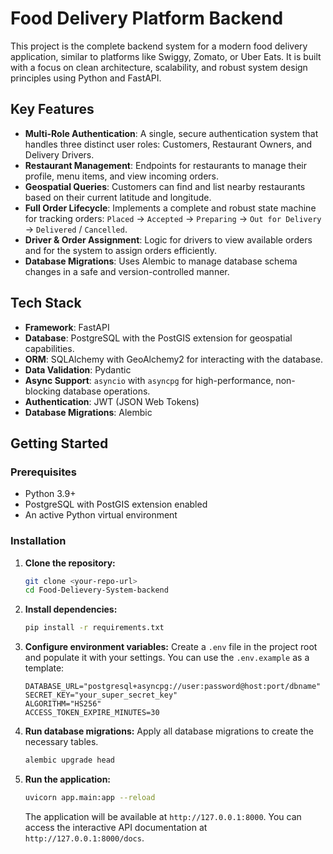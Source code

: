 # Food Delivery Platform Backend

This project is the complete backend system for a modern food delivery application, similar to platforms like Swiggy, Zomato, or Uber Eats. It is built with a focus on clean architecture, scalability, and robust system design principles using Python and FastAPI.

## Key Features

- **Multi-Role Authentication**: A single, secure authentication system that handles three distinct user roles: Customers, Restaurant Owners, and Delivery Drivers.
- **Restaurant Management**: Endpoints for restaurants to manage their profile, menu items, and view incoming orders.
- **Geospatial Queries**: Customers can find and list nearby restaurants based on their current latitude and longitude.
- **Full Order Lifecycle**: Implements a complete and robust state machine for tracking orders: `Placed` -> `Accepted` -> `Preparing` -> `Out for Delivery` -> `Delivered` / `Cancelled`.
- **Driver & Order Assignment**: Logic for drivers to view available orders and for the system to assign orders efficiently.
- **Database Migrations**: Uses Alembic to manage database schema changes in a safe and version-controlled manner.

## Tech Stack

- **Framework**: FastAPI
- **Database**: PostgreSQL with the PostGIS extension for geospatial capabilities.
- **ORM**: SQLAlchemy with GeoAlchemy2 for interacting with the database.
- **Data Validation**: Pydantic
- **Async Support**: `asyncio` with `asyncpg` for high-performance, non-blocking database operations.
- **Authentication**: JWT (JSON Web Tokens)
- **Database Migrations**: Alembic

## Getting Started

### Prerequisites

- Python 3.9+
- PostgreSQL with PostGIS extension enabled
- An active Python virtual environment

### Installation

1.  **Clone the repository:**

    ```bash
    git clone <your-repo-url>
    cd Food-Delievery-System-backend
    ```

2.  **Install dependencies:**

    ```bash
    pip install -r requirements.txt
    ```

3.  **Configure environment variables:**
    Create a `.env` file in the project root and populate it with your settings. You can use the `.env.example` as a template:

    ```
    DATABASE_URL="postgresql+asyncpg://user:password@host:port/dbname"
    SECRET_KEY="your_super_secret_key"
    ALGORITHM="HS256"
    ACCESS_TOKEN_EXPIRE_MINUTES=30
    ```

4.  **Run database migrations:**
    Apply all database migrations to create the necessary tables.

    ```bash
    alembic upgrade head
    ```

5.  **Run the application:**
    ```bash
    uvicorn app.main:app --reload
    ```
    The application will be available at `http://127.0.0.1:8000`. You can access the interactive API documentation at `http://127.0.0.1:8000/docs`.
